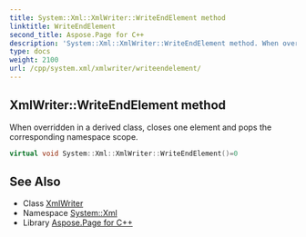 ```yaml
---
title: System::Xml::XmlWriter::WriteEndElement method
linktitle: WriteEndElement
second_title: Aspose.Page for C++
description: 'System::Xml::XmlWriter::WriteEndElement method. When overridden in a derived class, closes one element and pops the corresponding namespace scope in C++.'
type: docs
weight: 2100
url: /cpp/system.xml/xmlwriter/writeendelement/
---
```

## XmlWriter::WriteEndElement method


When overridden in a derived class, closes one element and pops the corresponding namespace scope.

```cpp
virtual void System::Xml::XmlWriter::WriteEndElement()=0
```


## See Also

* Class [XmlWriter](../)
* Namespace [System::Xml](../../)
* Library [Aspose.Page for C++](../../../)
